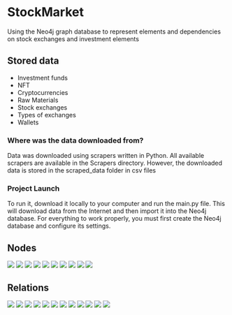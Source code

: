 # StockMarket
Using the Neo4j graph database to represent elements and dependencies on stock exchanges and investment elements

## Stored data
- Investment funds
- NFT
- Cryptocurrencies
- Raw Materials
- Stock exchanges
- Types of exchanges
- Wallets

### Where was the data downloaded from?
Data was downloaded using scrapers written in Python. All available scrapers are available in the Scrapers directory. However, the downloaded data is stored in the scraped_data folder in csv files

### Project Launch
To run it, download it locally to your computer and run the main.py file. This will download data from the Internet and then import it into the Neo4j database. For everything to work properly, you must first create the Neo4j database and configure its settings.

## Nodes
![](/assets/ETFAsset.png)
![](/assets/CryptoAsset.png)
![](/assets/MetalAsset.png)
![](/assets/NFTAsset.png)
![](/assets/AssetType.png)
![](/assets/StockMarket.png)
![](/assets/StockMarketType.png)
![](/assets/Category.png)
![](/assets/Wallet.png)
![](/assets/Full-database.png)

## Relations
![](/assets/IS_CRYPTOCURRENCY.png)
![](/assets/IS_CRYPTOCURRENCY_EXCHANGE.png)
![](/assets/IS_METAL.png)
![](/assets/IS_METAL_EXCHANGE.png)
![](/assets/IS_ETF.png)
![](/assets/IS_STOCK_EXCHANGE.png)
![](/assets/IS_NFT.png)
![](/assets/IS_NFT.png)
![](/assets/SPECIALIZES_IN.png)
![](/assets/HAS_CATEGORY.png)
![](/assets/HIGH_RISK_WALLET.png)
![](/assets/LOW_RISK_WALLET.png)
